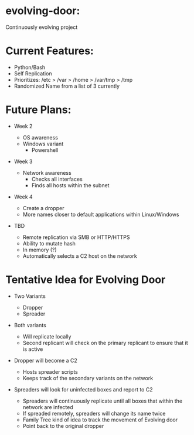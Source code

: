 # evolving-door:
Continuously evolving project

# Current Features:
-   Python/Bash
-   Self Replication
-   Prioritizes: /etc > /var > /home > /var/tmp > /tmp
-   Randomized Name from a list of 3 currently


# Future Plans:
- Week 2
    - OS awareness
    - Windows variant
        - Powershell
     
- Week 3
    - Network awareness
        - Checks all interfaces
        - Finds all hosts within the subnet

- Week 4
    - Create a dropper
    - More names closer to default applications within Linux/Windows

- TBD
    - Remote replication via SMB or HTTP/HTTPS
    - Ability to mutate hash
    - In memory (?)
    - Automatically selects a C2 host on the network
  
  
  
# Tentative Idea for Evolving Door
- Two Variants
    - Dropper
    - Spreader
    
- Both variants
    - Will replicate locally
    - Second replicant will check on the primary replicant to ensure that it is active

- Dropper will become a C2
    - Hosts spreader scripts
    - Keeps track of the secondary variants on the network

- Spreaders will look for uninfected boxes and report to C2
    - Spreaders will continuously replicate until all boxes that within the network are infected
    - If spreaded remotely, spreaders will change its name twice
    - Family Tree kind of idea to track the movement of Evolving door
    - Point back to the original dropper

